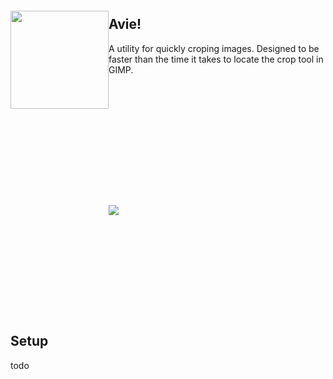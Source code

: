 
<img src="https://user-images.githubusercontent.com/17271572/62006477-0134ed00-b195-11e9-9f0e-a9d32d7e7ebc.png" align="left" height="157px" hspace="0px" vspace="20px">

## Avie!

A utility for quickly croping images. Designed to be faster than the time it takes to locate the crop tool in GIMP. 
<br><br><br>

<img src="https://user-images.githubusercontent.com/17271572/62006516-70aadc80-b195-11e9-8efb-44db232dd62b.png" hspace="0px" vspace="160px">

## Setup

todo

